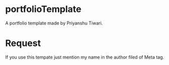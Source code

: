 # portfolioTemplate
A portfolio template made by Priyanshu Tiwari.
# Request
If you use this tempate just mention my name in the author filed of Meta tag.
